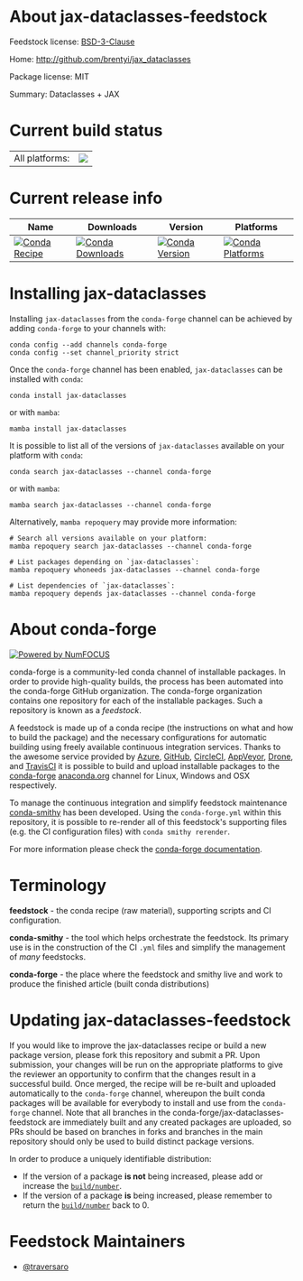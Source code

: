 About jax-dataclasses-feedstock
===============================

Feedstock license: [BSD-3-Clause](https://github.com/conda-forge/jax-dataclasses-feedstock/blob/main/LICENSE.txt)

Home: http://github.com/brentyi/jax_dataclasses

Package license: MIT

Summary: Dataclasses + JAX

Current build status
====================


<table><tr><td>All platforms:</td>
    <td>
      <a href="https://dev.azure.com/conda-forge/feedstock-builds/_build/latest?definitionId=19728&branchName=main">
        <img src="https://dev.azure.com/conda-forge/feedstock-builds/_apis/build/status/jax-dataclasses-feedstock?branchName=main">
      </a>
    </td>
  </tr>
</table>

Current release info
====================

| Name | Downloads | Version | Platforms |
| --- | --- | --- | --- |
| [![Conda Recipe](https://img.shields.io/badge/recipe-jax--dataclasses-green.svg)](https://anaconda.org/conda-forge/jax-dataclasses) | [![Conda Downloads](https://img.shields.io/conda/dn/conda-forge/jax-dataclasses.svg)](https://anaconda.org/conda-forge/jax-dataclasses) | [![Conda Version](https://img.shields.io/conda/vn/conda-forge/jax-dataclasses.svg)](https://anaconda.org/conda-forge/jax-dataclasses) | [![Conda Platforms](https://img.shields.io/conda/pn/conda-forge/jax-dataclasses.svg)](https://anaconda.org/conda-forge/jax-dataclasses) |

Installing jax-dataclasses
==========================

Installing `jax-dataclasses` from the `conda-forge` channel can be achieved by adding `conda-forge` to your channels with:

```
conda config --add channels conda-forge
conda config --set channel_priority strict
```

Once the `conda-forge` channel has been enabled, `jax-dataclasses` can be installed with `conda`:

```
conda install jax-dataclasses
```

or with `mamba`:

```
mamba install jax-dataclasses
```

It is possible to list all of the versions of `jax-dataclasses` available on your platform with `conda`:

```
conda search jax-dataclasses --channel conda-forge
```

or with `mamba`:

```
mamba search jax-dataclasses --channel conda-forge
```

Alternatively, `mamba repoquery` may provide more information:

```
# Search all versions available on your platform:
mamba repoquery search jax-dataclasses --channel conda-forge

# List packages depending on `jax-dataclasses`:
mamba repoquery whoneeds jax-dataclasses --channel conda-forge

# List dependencies of `jax-dataclasses`:
mamba repoquery depends jax-dataclasses --channel conda-forge
```


About conda-forge
=================

[![Powered by
NumFOCUS](https://img.shields.io/badge/powered%20by-NumFOCUS-orange.svg?style=flat&colorA=E1523D&colorB=007D8A)](https://numfocus.org)

conda-forge is a community-led conda channel of installable packages.
In order to provide high-quality builds, the process has been automated into the
conda-forge GitHub organization. The conda-forge organization contains one repository
for each of the installable packages. Such a repository is known as a *feedstock*.

A feedstock is made up of a conda recipe (the instructions on what and how to build
the package) and the necessary configurations for automatic building using freely
available continuous integration services. Thanks to the awesome service provided by
[Azure](https://azure.microsoft.com/en-us/services/devops/), [GitHub](https://github.com/),
[CircleCI](https://circleci.com/), [AppVeyor](https://www.appveyor.com/),
[Drone](https://cloud.drone.io/welcome), and [TravisCI](https://travis-ci.com/)
it is possible to build and upload installable packages to the
[conda-forge](https://anaconda.org/conda-forge) [anaconda.org](https://anaconda.org/)
channel for Linux, Windows and OSX respectively.

To manage the continuous integration and simplify feedstock maintenance
[conda-smithy](https://github.com/conda-forge/conda-smithy) has been developed.
Using the ``conda-forge.yml`` within this repository, it is possible to re-render all of
this feedstock's supporting files (e.g. the CI configuration files) with ``conda smithy rerender``.

For more information please check the [conda-forge documentation](https://conda-forge.org/docs/).

Terminology
===========

**feedstock** - the conda recipe (raw material), supporting scripts and CI configuration.

**conda-smithy** - the tool which helps orchestrate the feedstock.
                   Its primary use is in the construction of the CI ``.yml`` files
                   and simplify the management of *many* feedstocks.

**conda-forge** - the place where the feedstock and smithy live and work to
                  produce the finished article (built conda distributions)


Updating jax-dataclasses-feedstock
==================================

If you would like to improve the jax-dataclasses recipe or build a new
package version, please fork this repository and submit a PR. Upon submission,
your changes will be run on the appropriate platforms to give the reviewer an
opportunity to confirm that the changes result in a successful build. Once
merged, the recipe will be re-built and uploaded automatically to the
`conda-forge` channel, whereupon the built conda packages will be available for
everybody to install and use from the `conda-forge` channel.
Note that all branches in the conda-forge/jax-dataclasses-feedstock are
immediately built and any created packages are uploaded, so PRs should be based
on branches in forks and branches in the main repository should only be used to
build distinct package versions.

In order to produce a uniquely identifiable distribution:
 * If the version of a package **is not** being increased, please add or increase
   the [``build/number``](https://docs.conda.io/projects/conda-build/en/latest/resources/define-metadata.html#build-number-and-string).
 * If the version of a package **is** being increased, please remember to return
   the [``build/number``](https://docs.conda.io/projects/conda-build/en/latest/resources/define-metadata.html#build-number-and-string)
   back to 0.

Feedstock Maintainers
=====================

* [@traversaro](https://github.com/traversaro/)

